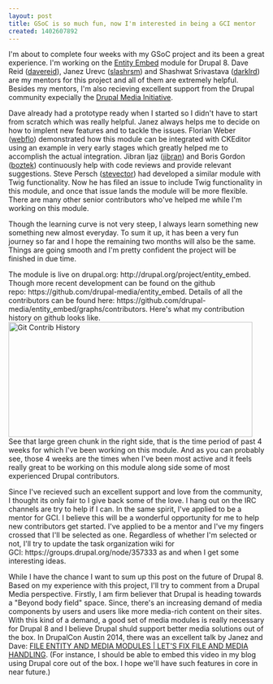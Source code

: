 ```yaml
---
layout: post
title: GSoC is so much fun, now I'm interested in being a GCI mentor
created: 1402607892
---
```

<p>I'm about to complete four weeks with my GSoC project and its been a great experience. I'm working on the <a href="https://drupal.org/project/entity_embed">Entity Embed</a> module for Drupal 8. Dave Reid (<a href="https://drupal.org/u/dave-reid">davereid</a>), Janez Urevc (<a href="http://drupal.org/u/slashrsm">slashrsm</a>) and Shashwat Srivastava (<a href="https://drupal.org/u/darklrd">darklrd</a>) are my mentors for this project and all of them are extremely helpful. Besides my mentors, I'm also recieving excellent support from the Drupal community expecially the <a href="https://groups.drupal.org/media/media-initiative">Drupal Media Initiative</a>.</p>
<p>Dave already had a prototype ready when I started so I didn't have to start from scratch which was really helpful. Janez always helps me to decide on how to implent new features and to tackle the issues.&nbsp;Florian Weber (<a href="https://drupal.org/u/webflo">webflo</a>) demonstrated how this module can be integrated with CKEditor using an example in very early stages which greatly helped me to accomplish the actual integration. Jibran Ijaz (<a href="https://drupal.org/u/jibran">jibran</a>) and&nbsp;Boris Gordon (<a href="https://drupal.org/u/boztek">boztek</a>) continuously help with code reviews and provide relevant suggestions.&nbsp;Steve Persch (<a href="https://drupal.org/u/stevector">stevector</a>) had developed a similar module with Twig functionality. Now he has filed an issue to include Twig functionality in this module, and once that issue lands the module will be more flexible. There are many other senior contributors who've helped me while I'm working on this module.</p>
<p>Though the learning curve is not very steep, I always learn something new something new almost everyday. To sum it up, it has been a very fun journey so far and I hope the remaining two months will also be the same. Things are going smooth and I'm pretty confident the project will be finished in due time.</p>
<p>The module is live on drupal.org: http://drupal.org/project/entity_embed. Though more recent development can be found on the github repo:&nbsp;https://github.com/drupal-media/entity_embed. Details of all the contributors can be found here:&nbsp;https://github.com/drupal-media/entity_embed/graphs/contributors. Here's what my contribution history on github looks like.<br />
	<img alt="Git Contrib History" src="http://web.iiit.ac.in/~chandan.singh/git-contrib.png" style="width: 480px; height: 226px;" /><br />
	See that large green chunk in the right side, that is the time period of past 4 weeks for which I've been working on this module. And as you can probably see, those 4 weeks are the times when I've been most active and it feels really great to be working on this module along side some of most experienced Drupal contributors.</p>
<p>Since I've recieved such an excellent support and love from the community, I thought its only fair to I give back some of the love. I hang out on the IRC channels are try to help if I can. In the same spirit, I've applied to be a mentor for GCI. I believe this will be a wonderful opportunity for me to help new contributors get started. I've applied to be a mentor and I've my fingers crossed that I'll be selected as one. Regardless of whether I'm selected or not, I'll try to update the task organization wiki for GCI:&nbsp;https://groups.drupal.org/node/357333 as and when I get some interesting ideas.</p>
<p>While I have the chance I want to sum up this post on the future of Drupal 8. Based on my experience with this project, I'll try to comment from a Drupal Media perspective. Firstly, I am firm believer that Drupal is heading towards a "Beyond body field" space. Since, there's an increasing demand of media components by users and users like more media-rich content on their sites. With this kind of a demand, a good set of media modules is really necessary for Drupal 8 and I believe Drupal shuld support better media solutions out of the box. In&nbsp;DrupalCon Austin 2014, there was an excellent talk by Janez and Dave:&nbsp;<a href="https://www.youtube.com/watch?v=U9QVHvpiLL0">FILE ENTITY AND MEDIA MODULES | LET'S FIX FILE AND MEDIA HANDLING</a>. (For instance, I should be able to embed this video in my blog using Drupal core out of the box. I hope we'll have such features in core in near future.)</p>
